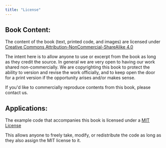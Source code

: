 ```yaml
---
title: "License"
---
```


## Book Content:

The content of the book (text, printed code, and images) are licensed under [Creative Commons Attribution-NonCommercial-ShareAlike 4.0](https://creativecommons.org/licenses/by-nc-sa/4.0/)

The intent here is to allow anyone to use or excerpt from the book as long as they credit the source.  In general we are very open to having our work shared non-commercially.  We are copyrighting this book to protect the ability to version and revise the work officially, and to keep open the door for a print version if the opportunity arises and/or makes sense.

If you'd like to commercially reproduce contents from this book, please contact us.

## Applications:

The example code that accompanies this book is licensed under a [MIT License](https://mit-license.org)

This allows anyone to freely take, modify, or redistribute the code as long as they also assign the MIT license to it.
